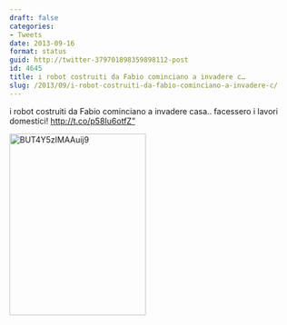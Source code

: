 ```yaml
---
draft: false
categories:
- Tweets
date: 2013-09-16
format: status
guid: http://twitter-379701898359898112-post
id: 4645
title: i robot costruiti da Fabio cominciano a invadere c…
slug: /2013/09/i-robot-costruiti-da-fabio-cominciano-a-invadere-c/
---
```


i robot costruiti da Fabio cominciano a invadere casa.. facessero i lavori domestici! http://t.co/p58Iu6otfZ”

<img width="240" height="320" src="http://stefanocecere.com/wp-content/uploads/sites/3/2013/09/BUT4Y5zIMAAuij9-240x320.jpg" class="attachment-medium" alt="BUT4Y5zIMAAuij9" />